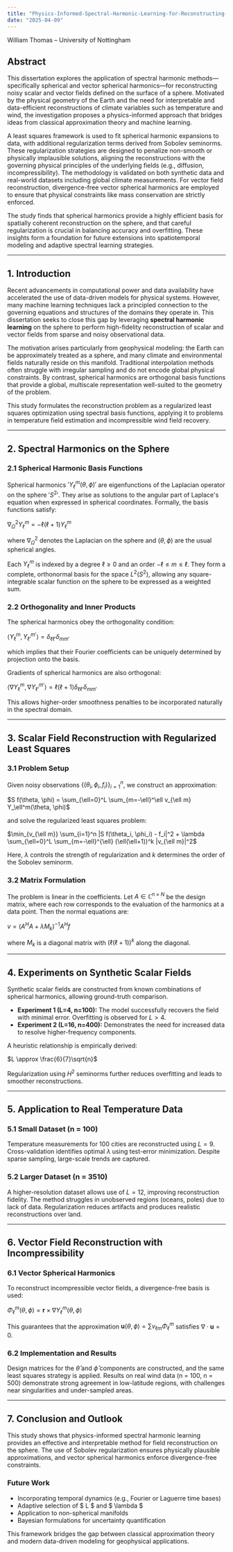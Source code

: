 ```yaml
---
title: "Physics-Informed-Spectral-Harmonic-Learning-for-Reconstructing-Fields-on-a-Sphere"
date: "2025-04-09"
---
```

William Thomas – University of Nottingham

## Abstract

This dissertation explores the application of spectral harmonic methods—specifically spherical and vector spherical harmonics—for reconstructing noisy scalar and vector fields defined on the surface of a sphere. Motivated by the physical geometry of the Earth and the need for interpretable and data-efficient reconstructions of climate variables such as temperature and wind, the investigation proposes a physics-informed approach that bridges ideas from classical approximation theory and machine learning.

A least squares framework is used to fit spherical harmonic expansions to data, with additional regularization terms derived from Sobolev seminorms. These regularization strategies are designed to penalize non-smooth or physically implausible solutions, aligning the reconstructions with the governing physical principles of the underlying fields (e.g., diffusion, incompressibility). The methodology is validated on both synthetic data and real-world datasets including global climate measurements. For vector field reconstruction, divergence-free vector spherical harmonics are employed to ensure that physical constraints like mass conservation are strictly enforced.

The study finds that spherical harmonics provide a highly efficient basis for spatially coherent reconstruction on the sphere, and that careful regularization is crucial in balancing accuracy and overfitting. These insights form a foundation for future extensions into spatiotemporal modeling and adaptive spectral learning strategies.

---

## 1. Introduction

Recent advancements in computational power and data availability have accelerated the use of data-driven models for physical systems. However, many machine learning techniques lack a principled connection to the governing equations and structures of the domains they operate in. This dissertation seeks to close this gap by leveraging **spectral harmonic learning** on the sphere to perform high-fidelity reconstruction of scalar and vector fields from sparse and noisy observational data.

The motivation arises particularly from geophysical modeling: the Earth can be approximately treated as a sphere, and many climate and environmental fields naturally reside on this manifold. Traditional interpolation methods often struggle with irregular sampling and do not encode global physical constraints. By contrast, spherical harmonics are orthogonal basis functions that provide a global, multiscale representation well-suited to the geometry of the problem.

This study formulates the reconstruction problem as a regularized least squares optimization using spectral basis functions, applying it to problems in temperature field estimation and incompressible wind field recovery.

---

## 2. Spectral Harmonics on the Sphere

### 2.1 Spherical Harmonic Basis Functions

Spherical harmonics $'Y_\ell^m(\theta, \phi)'$ are eigenfunctions of the Laplacian operator on the sphere $' S^2 '$. They arise as solutions to the angular part of Laplace's equation when expressed in spherical coordinates. Formally, the basis functions satisfy:

$\nabla^2_{\Omega} Y_\ell^m = -\ell(\ell+1) Y_\ell^m$

where $\nabla^2_{\Omega}$ denotes the Laplacian on the sphere and $(\theta, \phi)$ are the usual spherical angles.

Each $Y_\ell^m$ is indexed by a degree $\ell \geq 0$ and an order $-\ell \leq m \leq \ell$. They form a complete, orthonormal basis for the space $L^2(S^2)$, allowing any square-integrable scalar function on the sphere to be expressed as a weighted sum.

### 2.2 Orthogonality and Inner Products

The spherical harmonics obey the orthogonality condition:

$\langle Y_\ell^m, Y_{\ell'}^{m'} \rangle = \delta_{\ell \ell'} \delta_{m m'}$

which implies that their Fourier coefficients can be uniquely determined by projection onto the basis.

Gradients of spherical harmonics are also orthogonal:

$\langle \nabla Y_\ell^m, \nabla Y_{\ell'}^{m'} \rangle = \ell(\ell+1) \delta_{\ell \ell'} \delta_{m m'}$

This allows higher-order smoothness penalties to be incorporated naturally in the spectral domain.

---

## 3. Scalar Field Reconstruction with Regularized Least Squares

### 3.1 Problem Setup

Given noisy observations $\{(\theta_i, \phi_i, f_i)\}_{i=1}^n$, we construct an approximation:

$S f(\theta, \phi) = \sum_{\ell=0}^L \sum_{m=-\ell}^\ell v_{\ell m} Y_\ell^m(\theta, \phi)$

and solve the regularized least squares problem:

$\min_{v_{\ell m}} \sum_{i=1}^n |S f(\theta_i, \phi_i) - f_i|^2 + \lambda \sum_{\ell=0}^L \sum_{m=-\ell}^{\ell} (\ell(\ell+1))^k |v_{\ell m}|^2$

Here, $\lambda$ controls the strength of regularization and $k$ determines the order of the Sobolev seminorm.

### 3.2 Matrix Formulation

The problem is linear in the coefficients. Let $A \in \mathbb{C}^{n \times N}$ be the design matrix, where each row corresponds to the evaluation of the harmonics at a data point. Then the normal equations are:

$v = (A^H A + \lambda M_k)^{-1} A^H f$

where $M_k$ is a diagonal matrix with $(\ell(\ell+1))^k$ along the diagonal.

---

## 4. Experiments on Synthetic Scalar Fields

Synthetic scalar fields are constructed from known combinations of spherical harmonics, allowing ground-truth comparison.

- **Experiment 1 (L=4, n=100):** The model successfully recovers the field with minimal error. Overfitting is observed for $L > 4$.
- **Experiment 2 (L=16, n=400):** Demonstrates the need for increased data to resolve higher-frequency components.

A heuristic relationship is empirically derived:

$L \approx \frac{6}{7}\sqrt{n}$

Regularization using $H^2$ seminorms further reduces overfitting and leads to smoother reconstructions.

---

## 5. Application to Real Temperature Data

### 5.1 Small Dataset (n = 100)

Temperature measurements for 100 cities are reconstructed using $L = 9$. Cross-validation identifies optimal $\lambda$ using test-error minimization. Despite sparse sampling, large-scale trends are captured.

### 5.2 Larger Dataset (n = 3510)

A higher-resolution dataset allows use of $L = 12$, improving reconstruction fidelity. The method struggles in unobserved regions (oceans, poles) due to lack of data. Regularization reduces artifacts and produces realistic reconstructions over land.

---

## 6. Vector Field Reconstruction with Incompressibility

### 6.1 Vector Spherical Harmonics

To reconstruct incompressible vector fields, a divergence-free basis is used:

$\Phi_\ell^m(\theta, \phi) = \mathbf{r} \times \nabla Y_\ell^m(\theta, \phi)$

This guarantees that the approximation $\mathbf{u}(\theta, \phi) = \sum v_{\ell m} \Phi_\ell^m$ satisfies $\nabla \cdot \mathbf{u} = 0$.

### 6.2 Implementation and Results

Design matrices for the $\hat{\theta}$ and $\hat{\phi}$ components are constructed, and the same least squares strategy is applied. Results on real wind data (n = 100, n = 500) demonstrate strong agreement in low-latitude regions, with challenges near singularities and under-sampled areas.

---

## 7. Conclusion and Outlook

This study shows that physics-informed spectral harmonic learning provides an effective and interpretable method for field reconstruction on the sphere. The use of Sobolev regularization ensures physically plausible approximations, and vector spherical harmonics enforce divergence-free constraints.

### Future Work

- Incorporating temporal dynamics (e.g., Fourier or Laguerre time bases)
- Adaptive selection of $ L $ and $ \lambda $
- Application to non-spherical manifolds
- Bayesian formulations for uncertainty quantification

This framework bridges the gap between classical approximation theory and modern data-driven modeling for geophysical applications.

